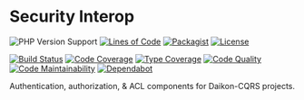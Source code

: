 # Security Interop

![PHP Version Support](https://badgen.net/packagist/php/daikon/security-interop?color=blue)
[![Lines of Code](https://badgen.net/codeclimate/loc/daikon-cqrs/security-interop)](https://codeclimate.com/github/daikon-cqrs/security-interop/code?sort=-loc)
[![Packagist](https://badgen.net/packagist/name/daikon/security-interop?color=blue)](https://packagist.org/packages/daikon/security-interop)
[![License](https://badgen.net/github/license/daikon-cqrs/security-interop)](https://github.com/daikon-cqrs/security-interop/blob/master/LICENSE)

[![Build Status](https://badgen.net/travis/daikon-cqrs/security-interop?label=build)](https://travis-ci.com/daikon-cqrs/security-interop)
[![Code Coverage](https://badgen.net/codecov/c/github/daikon-cqrs/security-interop)](https://codecov.io/gh/daikon-cqrs/security-interop)
[![Type Coverage](https://shepherd.dev/github/daikon-cqrs/security-interop/coverage.svg)](https://shepherd.dev/github/daikon-cqrs/security-interop)
[![Code Quality](https://img.shields.io/scrutinizer/quality/g/daikon-cqrs/security-interop/master)](https://scrutinizer-ci.com/g/daikon-cqrs/security-interop/?branch=master)
[![Code Maintainability](https://badgen.net/codeclimate/maintainability/daikon-cqrs/security-interop)](https://codeclimate.com/github/daikon-cqrs/security-interop)
[![Dependabot](https://badgen.net/github/dependabot/daikon-cqrs/security-interop)](https://github.com/daikon-cqrs/security-interop/network/updates)

Authentication, authorization, & ACL components for Daikon-CQRS projects.
